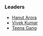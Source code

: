 ### Leaders
* [Hanut Arora](mailto:hanut.arora@owasp.org)
* [Vivek Kumar](mailto:vivek.kumar@owasp.org)
* [Teena Gang](mailto:teena.gang@owasp.org)
